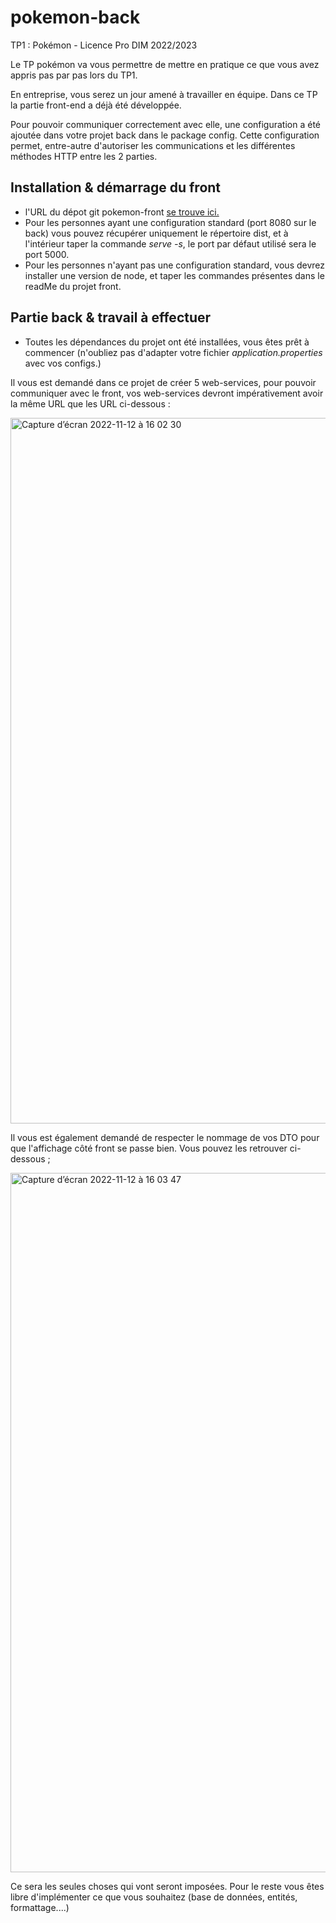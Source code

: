 # pokemon-back
TP1 : Pokémon - Licence Pro DIM 2022/2023


Le TP pokémon va vous permettre de mettre en pratique ce que vous avez appris pas par pas lors du TP1. 

En entreprise, vous serez un jour amené à travailler en équipe. Dans ce TP la partie front-end a déjà été développée. 

Pour pouvoir communiquer correctement avec elle, une configuration a été ajoutée dans votre projet back dans le package config. 
Cette configuration permet, entre-autre d'autoriser les communications et les différentes méthodes HTTP entre les 2 parties.


## Installation & démarrage du front
- l'URL du dépot git pokemon-front <a href="https://github.com/DwizN/pokemon-front">se trouve ici.</a>
- Pour les personnes ayant une configuration standard (port 8080 sur le back) vous pouvez récupérer uniquement le répertoire dist, et à l'intérieur taper la commande <i>serve -s</i>, le port par défaut utilisé sera le port 5000.
- Pour les personnes n'ayant pas une configuration standard, vous devrez installer une version de node, et taper les commandes présentes dans le readMe du projet front.

## Partie back & travail à effectuer
- Toutes les dépendances du projet ont été installées, vous êtes prêt à commencer (n'oubliez pas d'adapter votre fichier <i>application.properties</i> avec vos configs.)

Il vous est demandé dans ce projet de créer 5 web-services, pour pouvoir communiquer avec le front, vos web-services devront impérativement avoir la même URL que les URL ci-dessous : 

<img width="1129" alt="Capture d’écran 2022-11-12 à 16 02 30" src="https://user-images.githubusercontent.com/23740209/201517540-0ba64c5e-b693-4de4-868e-5b15768d1ae7.png">

Il vous est également demandé de respecter le nommage de vos DTO pour que l'affichage côté front se passe bien. Vous pouvez les retrouver ci-dessous ; 

<img width="1119" alt="Capture d’écran 2022-11-12 à 16 03 47" src="https://user-images.githubusercontent.com/23740209/201517541-139c4856-640b-4773-b1d5-f262dd36e7f2.png">

Ce sera les seules choses qui vont seront imposées. Pour le reste vous êtes libre d'implémenter ce que vous souhaitez (base de données, entités, formattage....)
